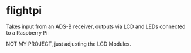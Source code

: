 # flightpi
Takes input from an ADS-B receiver, outputs via LCD and LEDs connected to a Raspberry Pi

NOT MY PROJECT, just adjusting the LCD Modules.
